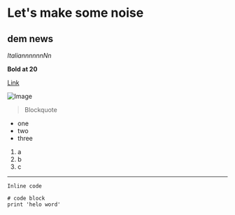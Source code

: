 # Let's make some noise

## dem news

*ItaliannnnnnNn*

**Bold at 20**

[Link](https://theuselessweb.com/)

![Image](https://static.wikia.nocookie.net/earthbound/images/b/b6/Starman_Clay_Model.png/revision/latest?cb=20090521212858)

>Blockquote

* one
* two
* three

1. a
2. b
3. c

---

`Inline code`

```
# code block
print 'helo word'
```

